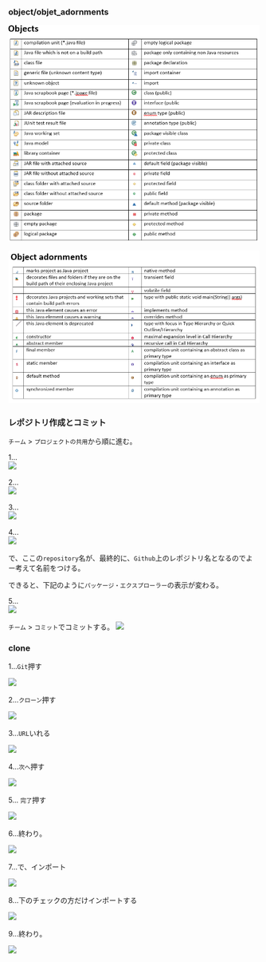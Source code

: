 ### object/objet_adornments

![](image/2020_1026_object.png)

![](image/2020_1026_object_adornments.png)

### レポジトリ作成とコミット

```チーム``` > ```プロジェクトの共用```から順に進む。

1...   
![](image/2020_1024a0.PNG)

2...   
![](image/2020_1024a1.PNG)

3...   
![](image/2020_1024b0.PNG)

4...   
![](image/2020_1024d0.PNG)

で、ここの```repository```名が、最終的に、```Github```上のレポジトリ名となるのでよー考えて名前をつける。

できると、下記のように```パッケージ・エクスプローラー```の表示が変わる。

5...   
![](image/2020_1024e.PNG)

```チーム``` > ```コミット```でコミットする。
![](image/2020_1024f0.PNG)

### clone

1...```Git```押す   

![](image/2021_0214.PNG)

2...```クローン```押す   

![](image/2021_0214a.PNG)

3...```URL```いれる   

![](image/2021_0214b.PNG)

4...```次へ```押す   

![](image/2021_0214c.PNG)

5... ```完了```押す  

![](image/2021_0214d.PNG)

6...終わり。   

![](image/2021_0214e.PNG)

7...で、インポート   

![](image/2021_0214f.PNG)

8...下のチェックの方だけインポートする   

![](image/2021_0214g.PNG)

9...終わり。   

![](image/2021_0214h.PNG)

